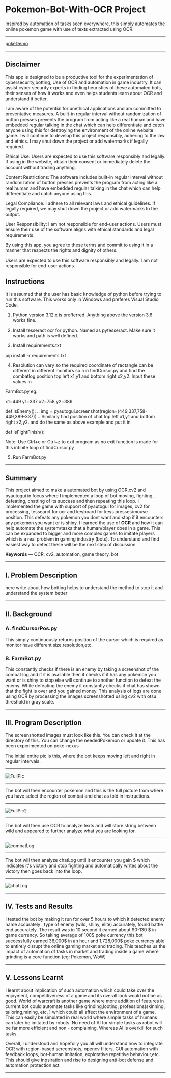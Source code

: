 # Pokemon-Bot-With-OCR Project
Inspired by automation of tasks seen everywhere, this simply automates the online pokemon game with use of texts extracted using OCR. 

---

[pokeDemo](pokemonDemo.gif)

---

## Disclaimer
This app is designed to be a productive tool for the experimentation of cybersecurity,botting, Use of OCR and automation in game industry. It can assist cyber security experts in finding heuristics of these automated bots, their senses of how it works and even helps students learn about OCR and understand it better.

I am aware of the potential for unethical applications and am committed to preventative measures. A built-in regular interval without randomization of button presses prevents the program from acting like a real human and have embedded regular talking in the chat which can help differentiate and catch anyone using this for destroying the environment of the online website game. I will continue to develop this project responsibly, adhering to the law and ethics. I may shut down the project or add watermarks if legally required.

Ethical Use: Users are expected to use this software responsibly and legally. If using in the website, obtain their consent or immediately delete the account without trading anything.

Content Restrictions: The software includes built-in regular interval without randomization of button presses prevents the program from acting like a real human and have embedded regular talking in the chat which can help differentiate and catch anyone using this.

Legal Compliance: I adhere to all relevant laws and ethical guidelines. If legally required, we may shut down the project or add watermarks to the output.

User Responsibility: I am not responsible for end-user actions. Users must ensure their use of the software aligns with ethical standards and legal requirements.

By using this app, you agree to these terms and commit to using it in a manner that respects the rights and dignity of others.

Users are expected to use this software responsibly and legally. I am not responsible for end-user actions.



## Instructions

It is assumed that the user has basic knowledge of python before trying to run this software. This works only in Windows and preferes Visual Studio Code. 

1. Python version 3.12.x is prefferred. Anything above the version 3.6 works fine. 

2. Install tesseract ocr for python. Named as pytesseract. Make sure it works and path is well defined.

3. Install requirements.txt

pip install -r requirements.txt

4. Resolution can vary so the required coordinate of rectangle can be different in different monitors so run findCursor.py and find the combatlog position top left x1,y1 and bottom right x2,y2. Input these values in



FarmBot.py
eg:

x1=449
y1=337
x2=758
y2=389

def isEnemy():
..
img = pyautogui.screenshot(region=(449,337,758-449,389-337)) 
..
Similarly find position of chat top left x1,y1 and bottom right x2,y2. and do the same as above example and put it in 

def isFightFinish():


Note: Use Ctrl+c or Ctrl+z to exit program as no exit function is made for this infinite loop of findCursor.py

5. Run FarmBot.py
---

## Summary

This project aimed to make a automated bot by using OCR,cv2 and pyautogui in focus where I implemented a loop of bot moving, fighting, defeating, chatting of its success and then repeating this loop. I implemented the game with support of pyautogui for images, cv2 for processing, tessearct for ocr and keyboard for keys presses/mouse position. This defeats any pokemon you dont want and stop if it encounters any pokemon you want or is shiny. I learned the use of  **OCR** and how it can help automate the system/tasks that a human/player does in a game. This can be expanded to bigger and more complex games to imitate players which is a real problem in gaming industry (bots). To understand and find easiest way to detect these will be the next step of discussion.

**Keywords** — OCR, cv2, automation, game theory, bot

---

## I. Problem Description

here write about how botting helps to understand the method to stop it and understand the system better

---

## II. Background

### A. findCursorPos.py  
This simply continuously returns position of the cursor which is required as monitor have different size,resolution,etc.

### B. FarmBot.py  
This constantly checks if there is an enemy by taking a screenshot of the combat log and if it is available then it checks if it has any pokemon you want or is shiny to stop else will continue to another function to defeat the enemy. While defeating the enemy it constantly checks if chat has shown that the fight is over and you gained money. This analysis of logs are done using OCR by processing the images screenshotted using cv2 with otsu threshold in gray scale.

---

## III. Program Description

The screenshotted images must look like this. You can check it at the directory of this. You can change the neededPokemon or update it. This has been experimented on poke-nexus

The initial entire pic is this, where the bot keeps moving left and right in regular intervals.

---

![FullPic](fullPic.png)

---

The bot will then encounter pokemon and this is the full picture from where you have select the region of combat and chat as told in instructions.

---

![FullPic2](fullPic2.png)

---

The bot will then use OCR to analyze texts and will store string between wild and appeared to further analyze what you are looking for.

---

![combatLog](combatLog.png)

---

The bot will then analyze chatLog until it encounter you gain $ which indicates it's victory and stop fighting and automatically writes about the victory then goes back into the loop.

---

![chatLog](chatLog.png)

---


## IV. Tests and Results

I tested the bot by making it run for over 5 hours to which it detected enemy name accurately , type of enemy (wild, shiny, elite) accurately, found battle end accurately. The result was in 10 second it earned about 90-130 $ in game currency. So taking average of 100$ poke currency this bot successfully earned 36,000$ in an hour and 1,728,000$ poke currency able to entirely disrupt the online gaming market and trading. This teaches us the impact of automation of tasks in market and trading inside a game where grinding is a core function (eg: Pokemon, WoW)

---

## V. Lessons Learnt

I learnt about implication of such automation which could take over the enjoyment, competitiveness of a game and its overall look would not be as good. World of warcraft is another game where more addition of features in current bot could automate tasks like grinding,looting, professions(skinning, tailoring,mining, etc. ) which could all affect the environment of a game. This can easily be simulated in real world where simple tasks of humans can later be imitated by robots. No need of AI for simple tasks as robot will be far more efficient and non - complaining. Whereas AI is overkill for such tasks. 

Overall, I understood and hopefully you all will understand how to integrate OCR with region-based screenshots, opencv filters, GUI automation with feedback loops, bot-human imitation, explotative repetitive behaviour,etc. This should give inpsiration and rise to designing anti-bot defense and automation protection act.

-----------------
